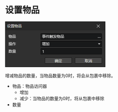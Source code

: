 # 设置物品

![](img/setItem-1.png)

增减物品的数量，当物品数量为0时，将会从包裹中移除。

- 物品：物品访问器
  - 增加
  - 减少：当物品的数量为0时，将从包裹中移除
- 数量